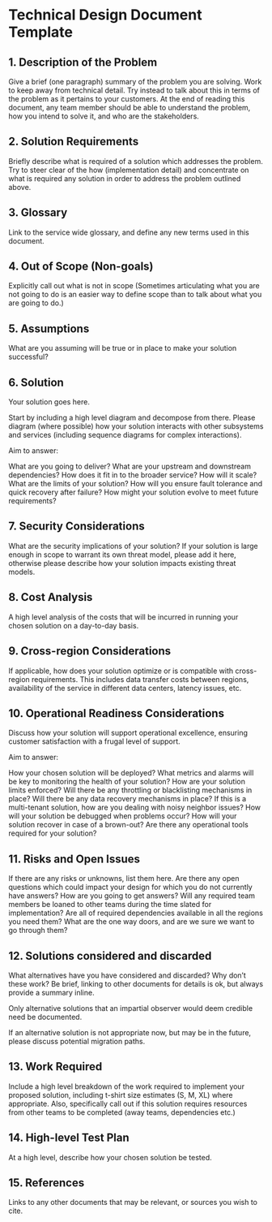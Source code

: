 # Technical Design Document Template

## 1. Description of the Problem

Give a brief (one paragraph) summary of the problem you are solving. Work to keep away from technical detail. Try instead to talk about this in terms of the problem as it pertains to your customers. At the end of reading this document, any team member should be able to understand the problem, how you intend to solve it, and who are the stakeholders.

## 2. Solution Requirements

Briefly describe what is required of a solution which addresses the problem. Try to steer clear of the how (implementation detail) and concentrate on what is required any solution in order to address the problem outlined above.

## 3. Glossary

Link to the service wide glossary, and define any new terms used in this document.

## 4. Out of Scope (Non-goals)

Explicitly call out what is not in scope (Sometimes articulating what you are not going to do is an easier way to define scope than to talk about what you are going to do.)

## 5. Assumptions

What are you assuming will be true or in place to make your solution successful?

## 6. Solution

Your solution goes here.

Start by including a high level diagram and decompose from there. Please diagram (where possible) how your solution interacts with other subsystems and services (including sequence diagrams for complex interactions).

Aim to answer:

What are you going to deliver?
What are your upstream and downstream dependencies?
How does it fit in to the broader service?
How will it scale?
What are the limits of your solution?
How will you ensure fault tolerance and quick recovery after failure?
How might your solution evolve to meet future requirements?
## 7. Security Considerations

What are the security implications of your solution? If your solution is large enough in scope to warrant its own threat model, please add it here, otherwise please describe how your solution impacts existing threat models.

## 8. Cost Analysis

A high level analysis of the costs that will be incurred in running your chosen solution on a day-to-day basis.

## 9. Cross-region Considerations

If applicable, how does your solution optimize or is compatible with cross-region requirements. This includes data transfer costs between regions, availability of the service in different data centers, latency issues, etc.

## 10. Operational Readiness Considerations

Discuss how your solution will support operational excellence, ensuring customer satisfaction with a frugal level of support.

Aim to answer:

How your chosen solution will be deployed?
What metrics and alarms will be key to monitoring the health of your solution?
How are your solution limits enforced?
Will there be any throttling or blacklisting mechanisms in place?
Will there be any data recovery mechanisms in place?
If this is a multi-tenant solution, how are you dealing with noisy neighbor issues?
How will your solution be debugged when problems occur?
How will your solution recover in case of a brown-out?
Are there any operational tools required for your solution?

## 11. Risks and Open Issues

If there are any risks or unknowns, list them here. Are there any open questions which could impact your design for which you do not currently have answers? How are you going to get answers? Will any required team members be loaned to other teams during the time slated for implementation? Are all of required dependencies available in all the regions you need them? What are the one way doors, and are we sure we want to go through them?

## 12. Solutions considered and discarded

What alternatives have you have considered and discarded? Why don’t these work? Be brief, linking to other documents for details is ok, but always provide a summary inline.

Only alternative solutions that an impartial observer would deem credible need be documented.

If an alternative solution is not appropriate now, but may be in the future, please discuss potential migration paths.

## 13. Work Required

Include a high level breakdown of the work required to implement your proposed solution, including t-shirt size estimates (S, M, XL) where appropriate. Also, specifically call out if this solution requires resources from other teams to be completed (away teams, dependencies etc.)

## 14. High-level Test Plan

At a high level, describe how your chosen solution be tested.

## 15. References

Links to any other documents that may be relevant, or sources you wish to cite.
